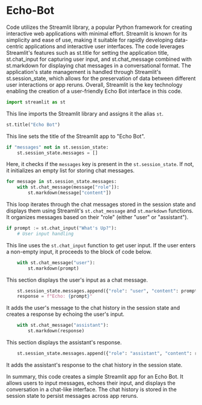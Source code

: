 # Echo-Bot

Code utilizes the Streamlit library, a popular Python framework for creating interactive web applications with minimal effort. Streamlit is known for its simplicity and ease of use, making it suitable for rapidly developing data-centric applications and interactive user interfaces. The code leverages Streamlit's features such as st.title for setting the application title, st.chat_input for capturing user input, and st.chat_message combined with st.markdown for displaying chat messages in a conversational format. The application's state management is handled through Streamlit's st.session_state, which allows for the preservation of data between different user interactions or app reruns. Overall, Streamlit is the key technology enabling the creation of a user-friendly Echo Bot interface in this code.

```python
import streamlit as st
```
This line imports the Streamlit library and assigns it the alias `st`.

```python
st.title("Echo Bot")
```
This line sets the title of the Streamlit app to "Echo Bot".

```python
if "messages" not in st.session_state:
    st.session_state.messages = []
```
Here, it checks if the `messages` key is present in the `st.session_state`. If not, it initializes an empty list for storing chat messages.

```python
for message in st.session_state.messages:
    with st.chat_message(message["role"]):
        st.markdown(message["content"])
```
This loop iterates through the chat messages stored in the session state and displays them using Streamlit's `st.chat_message` and `st.markdown` functions. It organizes messages based on their "role" (either "user" or "assistant").

```python
if prompt := st.chat_input("What's Up?"):
    # User input handling
```
This line uses the `st.chat_input` function to get user input. If the user enters a non-empty input, it proceeds to the block of code below.

```python
    with st.chat_message("user"):
        st.markdown(prompt)
```
This section displays the user's input as a chat message.

```python
    st.session_state.messages.append({"role": "user", "content": prompt})
    response = f"Echo: {prompt}"
```
It adds the user's message to the chat history in the session state and creates a response by echoing the user's input.

```python
    with st.chat_message("assistant"):
        st.markdown(response)
```
This section displays the assistant's response.

```python
    st.session_state.messages.append({"role": "assistant", "content": response})
```
It adds the assistant's response to the chat history in the session state.

In summary, this code creates a simple Streamlit app for an Echo Bot. It allows users to input messages, echoes their input, and displays the conversation in a chat-like interface. The chat history is stored in the session state to persist messages across app reruns.
